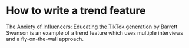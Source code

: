 # How to write a trend feature

[The Anxiety of Influencers: Educating the TikTok generation](https://harpers.org/archive/2021/06/tiktok-house-collab-house-the-anxiety-of-influencers/) by Barrett Swanson is an example of a trend feature which uses multiple interviews and a fly-on-the-wall approach.
